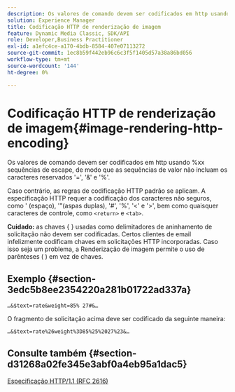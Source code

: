 ```yaml
---
description: Os valores de comando devem ser codificados em http usando %xx sequências de escape, de modo que as sequências de valor não incluam os caracteres reservados '=', '&' e '%'.
solution: Experience Manager
title: Codificação HTTP de renderização de imagem
feature: Dynamic Media Classic, SDK/API
role: Developer,Business Practitioner
exl-id: a1efc4ce-a170-4bdb-8584-407e07113272
source-git-commit: 1ec8b59f442eb96c6c3f5f1405d57a38a86bd056
workflow-type: tm+mt
source-wordcount: '144'
ht-degree: 0%

---
```


# Codificação HTTP de renderização de imagem{#image-rendering-http-encoding}

Os valores de comando devem ser codificados em http usando %xx sequências de escape, de modo que as sequências de valor não incluam os caracteres reservados &#39;=&#39;, &#39;&amp;&#39; e &#39;%&#39;.

Caso contrário, as regras de codificação HTTP padrão se aplicam. A especificação HTTP requer a codificação dos caracteres não seguros, como &#39; (espaço), &#39;&quot;(aspas duplas), &#39;#&#39;, &#39;%&#39;, &#39;&lt;&#39; e &#39;>&#39;, bem como quaisquer caracteres de controle, como `<return>` e `<tab>`.

**Cuidado:** as chaves { } usadas como delimitadores de aninhamento de solicitação não devem ser codificadas. Certos clientes de email infelizmente codificam chaves em solicitações HTTP incorporadas. Caso isso seja um problema, a Renderização de imagem permite o uso de parênteses ( ) em vez de chaves.

## Exemplo {#section-3edc5b8ee2354220a281b01722ad337a}

`…&$text=rate&weight=85% 27#&…`

O fragmento de solicitação acima deve ser codificado da seguinte maneira:

`…&$text=rate%26weight%3D85%25%2027%23&…`

## Consulte também {#section-d31268a02fe345e3abf0a4eb95a1dac5}

[Especificação HTTP/1.1 (RFC 2616)](https://www.w3.org/Protocols/rfc2616/rfc2616.html)
